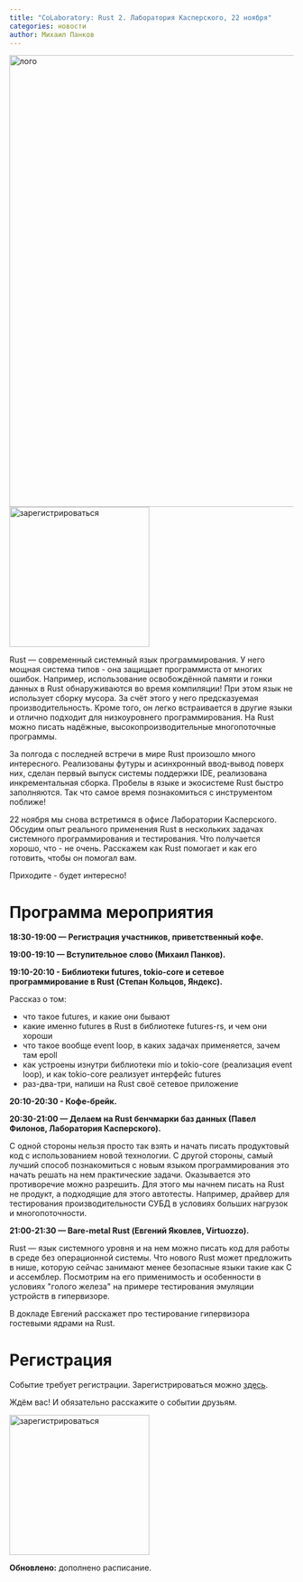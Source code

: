 ```yaml
---
title: "CoLaboratory: Rust 2. Лаборатория Касперского, 22 ноября"
categories: новости
author: Михаил Панков
---
```


<a href="https://events.kaspersky.com/event/rust2" target="blank">
<img src="/images/2016-04-25-colaboratory-rust/splash.jpg" alt="лого" style="width: 800px;"/>
</a>

<a href="https://events.kaspersky.com/event/rust2" target="blank">
<img src="/images/2016-04-25-colaboratory-rust/button.png" alt="зарегистрироваться" style="width: 248px;"/>
</a>

Rust — современный системный язык программирования. У него мощная система
типов - она защищает программиста от многих ошибок. Например, использование
освобождённой памяти и гонки данных в Rust обнаруживаются во время компиляции!
При этом язык не использует сборку мусора. За счёт этого у него предсказуемая
производительность. Кроме того, он легко встраивается в другие языки и отлично
подходит для низкоуровнего программирования. На Rust можно писать надёжные,
высокопроизводительные многопоточные программы.

За полгода с последней встречи в мире Rust произошло много интересного.
Реализованы футуры и асинхронный ввод-вывод поверх них, сделан первый выпуск
системы поддержки IDE, реализована инкрементальная сборка. Пробелы в языке и
экосистеме Rust быстро заполняются. Так что самое время познакомиться с
инструментом поближе!

22 ноября мы снова встретимся в офисе Лаборатории Касперского. Обсудим опыт
реального применения Rust в нескольких задачах системного программирования и
тестирования. Что получается хорошо, что - не очень. Расскажем как Rust помогает
и как его готовить, чтобы он помогал вам.

Приходите - будет интересно!

<!--cut-->

# Программа мероприятия

**18:30-19:00 — Регистрация участников, приветственный кофе.**

**19:00-19:10 — Вступительное слово (Михаил Панков).**

**19:10-20:10 - Библиотеки futures, tokio-core и сетевое программирование в Rust
  (Степан Кольцов, Яндекс).**

Рассказ о том:
- что такое futures, и какие они бывают
- какие именно futures в Rust в библиотеке futures-rs, и чем они хороши 
- что такое вообще event loop, в каких задачах применяется, зачем там epoll 
- как устроены изнутри библиотеки mio и tokio-core (реализация event loop), и как tokio-core реализует интерфейс futures 
- раз-два-три, напиши на Rust своё сетевое приложение

**20:10-20:30 - Кофе-брейк.**

**20:30-21:00 — Делаем на Rust бенчмарки баз данных (Павел Филонов,
  Лаборатория Касперского).**

С одной стороны нельзя просто так взять и начать писать продуктовый код с
использованием новой технологии. С другой стороны, самый лучший способ
познакомиться с новым языком программирования это начать решать на нем
практические задачи. Оказывается это противоречие можно разрешить. Для этого мы
начнем писать на Rust не продукт, а подходящие для этого автотесты. Например,
драйвер для тестирования производительности СУБД в условиях больших нагрузок и
многопоточности.

**21:00-21:30 — Bare-metal Rust (Евгений Яковлев, Virtuozzo).**

Rust — язык системного уровня и на нем можно писать код для работы в среде без
операционной системы. Что нового Rust может предложить в нише, которую сейчас
занимают менее безопасные языки такие как С и ассемблер. Посмотрим на его
применимость и особенности в условиях "голого железа" на примере тестирования
эмуляции устройств в гипервизоре.

В докладе Евгений расскажет про тестирование гипервизора гостевыми ядрами на
Rust.

# Регистрация

Событие требует регистрации. Зарегистрироваться можно
[здесь](https://events.kaspersky.com/event/rust2).

Ждём вас! И обязательно расскажите о событии друзьям.

<a href="https://events.kaspersky.com/event/rust2" target="blank">
<img src="/images/2016-04-25-colaboratory-rust/button.png" alt="зарегистрироваться" style="width: 248px;"/>
</a>

**Обновлено:** дополнено расписание.
